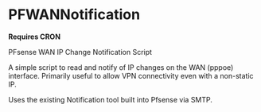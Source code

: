 # PFWANNotification

**Requires CRON**

PFsense WAN IP Change Notification Script

A simple script to read and notify of IP changes on the WAN (pppoe) interface. Primarily useful to allow VPN connectivity even with a non-static IP.

Uses the existing Notification tool built into Pfsense via SMTP. 
